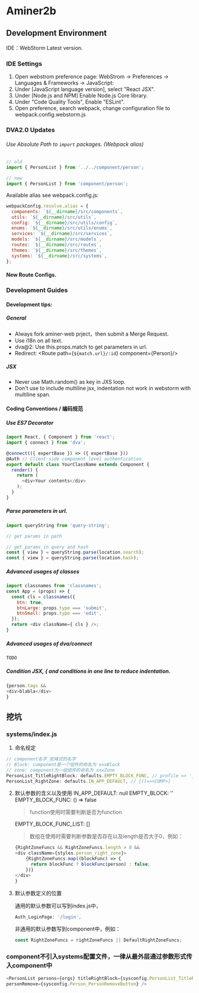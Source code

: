 # Aminer2b

## Development Environment

IDE：WebStorm Latest version.

### IDE Settings
1. Open webstrom preference page: WebStrom -> Preferences -> Languages & Frameworks -> JavaScript: 
1. Under [JavaScript language version], select "React JSX".
1. Under [Node.js and NPM] Enable Node.js Core library.
1. Under "Code Quality Tools", Enable "ESLint".
1. Open preference, search webpack, change configuration file to webpack.config.webstorm.js

### DVA2.0 Updates

###### Use Absolute Path to `import` packages. (Webpack alias)
```javascript 1.8
// old
import { PersonList } from '../../component/person';

// new
import { PersonList } from 'component/person';
```

Available alias see webpack.config.js:
```javascript
webpackConfig.resolve.alias = {
  components: `${__dirname}/src/components`,
  utils: `${__dirname}/src/utils`,
  config: `${__dirname}/src/utils/config`,
  enums: `${__dirname}/src/utils/enums`,
  services: `${__dirname}/src/services`,
  models: `${__dirname}/src/models`,
  routes: `${__dirname}/src/routes`,
  themes: `${__dirname}/src/themes`,
  systems: `${__dirname}/src/systems`,
};
```

#### New Route Configs.

### Development Guides

#### Development tips:

##### General
+ Always fork aminer-web prject，then submit a Merge Request.
+ Use i18n on all text.
+ dva@2: Use this.props.match to get parameters in url.
+ Redirect: <Route path={`${match.url}/:id`} component={Person}/>

##### JSX
+ Never use Math.random() as key in JXS loop.
+ Don't use <span></span> to include multiline jsx, indentation not work in webstorm with multiline span.


#### Coding Conventions / 编码规范

##### Use ES7 Decorator
```javascript
import React, { Component } from 'react';
import { connect } from 'dva';

@connect(({ expertBase }) => ({ expertBase }))
@Auth // Client-side component level authentication.
export default class YourClassName extends Component {
  render() {
    return (
      <div>Your contents</div>
    );
  }
}

```

##### Parse parameters in url.
```javascript
import queryString from 'query-string';

// get params in path

// get params in query and hash
const { view } = queryString.parse(location.search);
const { view } = queryString.parse(location.hash);

```

##### Advanced usages of classes
```javascript
import classnames from 'classnames';
const App = (props) => {
  const cls = classnames({
    btn: true,
    btnLarge: props.type === 'submit',
    btnSmall: props.type === 'edit',
  });
  return <div className={ cls } />;
}
```

##### Advanced usages of dva/connect
```javascript
TODO 
```

##### Condition JSX, { and conditions in one line to reduce indentation.
```javascript
{person.tags &&
<div>blabla</div>
}
```

## 挖坑

### systems/index.js

1. 命名规定
```javascript
// component名字_驼峰式的名字
// Block: component是一个组件的命名为 xxxBlock
// zone: component为一组组件的命名为 xxxZone
PersonList_TitleRightBlock: defaults.EMPTY_BLOCK_FUNC, // profile => 'jsx',
PersonList_RightZone: defaults.IN_APP_DEFAULT, // [()=><COMP>]
```
2. 默认参数的含义以及使用
    IN_APP_DEFAULT: null
    EMPTY_BLOCK: ''
    EMPTY_BLOCK_FUNC: () => false
    >function使用时需要判断是否为function

    EMPTY_BLOCK_FUNC_LIST: []
    
    >数组在使用时需要判断参数是否存在以及length是否大于0，例如：
    ```javascript
    {RightZoneFuncs && RightZoneFuncs.length > 0 &&
    <div className={styles.person_right_zone}>
        {RightZoneFuncs.map((blockFunc) => {
          return blockFunc ? blockFunc(person) : false;
        })}
    </div>
    }
    ```

3. 默认参数定义的位置

    通用的默认参数可以写到index.js中，
    ```javascript
    Auth_LoginPage: '/login',
    ```

    非通用的默认参数写到component中，例如：    
    ```javascript
    const RightZoneFuncs = rightZoneFuncs || DefaultRightZoneFuncs;
    ```

### component不引入systems配置文件，一律从最外层通过参数形式传入component中
```javascript
<PersonList persons={orgs} titleRightBlock={sysconfig.PersonList_TitleRightBlock}
personRemove={sysconfig.Person_PersonRemoveButton} />
```
